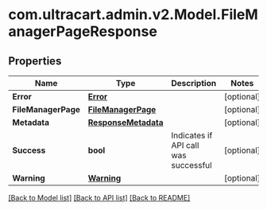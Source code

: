 
# com.ultracart.admin.v2.Model.FileManagerPageResponse

## Properties

Name | Type | Description | Notes
------------ | ------------- | ------------- | -------------
**Error** | [**Error**](Error.md) |  | [optional] 
**FileManagerPage** | [**FileManagerPage**](FileManagerPage.md) |  | [optional] 
**Metadata** | [**ResponseMetadata**](ResponseMetadata.md) |  | [optional] 
**Success** | **bool** | Indicates if API call was successful | [optional] 
**Warning** | [**Warning**](Warning.md) |  | [optional] 

[[Back to Model list]](../README.md#documentation-for-models)
[[Back to API list]](../README.md#documentation-for-api-endpoints)
[[Back to README]](../README.md)

